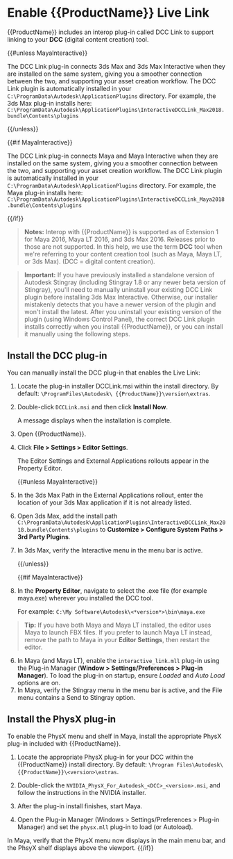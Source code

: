 # Enable {{ProductName}} Live Link

{{ProductName}} includes an interop plug-in called DCC Link to support linking to your **DCC** (digital content creation) tool.

{{#unless MayaInteractive}}

The DCC Link plug-in connects 3ds Max and 3ds Max Interactive when they are installed on the same system, giving you a smoother connection between the two, and supporting your asset creation workflow. The DCC Link plugin is automatically installed in your `C:\ProgramData\Autodesk\ApplicationPlugins` directory. For example, the 3ds Max plug-in installs here: `C:\ProgramData\Autodesk\ApplicationPlugins\InteractiveDCCLink_Max2018.bundle\Contents\plugins`

{{/unless}}

{{#if MayaInteractive}}

The DCC Link plug-in connects Maya and Maya Interactive when they are installed on the same system, giving you a smoother connection between the two, and supporting your asset creation workflow. The DCC Link plugin is automatically installed in your `C:\ProgramData\Autodesk\ApplicationPlugins` directory. For example, the Maya plug-in installs here: `C:\ProgramData\Autodesk\ApplicationPlugins\InteractiveDCCLink_Maya2018.bundle\Contents\plugins`

{{/if}}

>**Notes:** Interop with {{ProductName}} is supported as of Extension 1 for Maya 2016, Maya LT 2016, and 3ds Max 2016. Releases prior to those are not supported.
> In this help, we use the term **DCC** tool when we're referring to your content creation tool (such as Maya, Maya LT, or 3ds Max). (DCC = digital content creation).

> **Important:**  If you have previously installed a standalone version of Autodesk Stingray (including Stingray 1.8 or any newer beta version of Stingray), you'll need to manually uninstall your existing DCC Link plugin before installing 3ds Max Interactive. Otherwise, our installer mistakenly detects that you have a newer version of the plugin and won't install the latest. After you uninstall your existing version of the plugin (using Windows Control Panel), the correct DCC Link plugin installs correctly when you install {{ProductName}}, or you can install it manually using the following steps.



## Install the DCC plug-in

You can manually install the DCC plug-in that enables the Live Link:

1.  Locate the plug-in installer DCCLink.msi within the install directory. By default: `\ProgramFiles\Autodesk\ {{ProductName}}\version\extras`.
2.  Double-click `DCCLink.msi` and then click **Install Now**.

    A message displays when the installation is complete.

3.  Open {{ProductName}}.
4.  Click **File > Settings > Editor Settings**.

    The Editor Settings and External Applications rollouts appear in the Property Editor.

    {{#unless MayaInteractive}}

5.  In the 3ds Max Path in the External Applications rollout, enter the location of your 3ds Max application if it is not already listed.
6.  Open 3ds Max, add the install path `C:\ProgramData\Autodesk\ApplicationPlugins\InteractiveDCCLink_Max2018.bundle\Contents\plugins` to **Customize > Configure System Paths > 3rd Party Plugins**.
7.  In 3ds Max, verify the Interactive menu in the menu bar is active.

    {{/unless}}

    {{#if MayaInteractive}}

5.  In the **Property Editor**, navigate to select the .exe file (for example maya.exe) wherever you installed the DCC tool.

	For example: `C:\My Software\Autodesk\<*version*>\bin\maya.exe`

  >**Tip:** If you have both Maya and Maya LT installed, the editor uses Maya to launch FBX files. If you prefer to launch Maya LT instead, remove the path to Maya in your **Editor Settings**, then restart the editor.

6. In Maya (and Maya LT), enable the `interactive_link.mll` plug-in using the Plug-in Manager (**Window > Settings/Preferences > Plug-in Manager**). To load the plug-in on startup, ensure *Loaded* and *Auto Load* options are on.
7. In Maya, verify the Stingray menu in the menu bar is active, and the File menu contains a Send to Stingray option.

## Install the PhysX plug-in

To enable the PhysX menu and shelf in Maya, install the appropriate PhysX plug-in included with {{ProductName}}.

1. Locate the appropriate PhysX plug-in for your DCC within the {{ProductName}} install directory. By default: `\Program Files\Autodesk\ {{ProductName}}\<version>\extras`.

2. Double-click the `NVIDIA_PhysX_For_Autodesk_<DCC>_<version>.msi`, and follow the instructions in the NVIDIA installer.
3. After the plug-in install finishes, start Maya.
4. Open the Plug-in Manager (Windows > Settings/Preferences > Plug-in Manager) and set the `physx.mll` plug-in to load (or Autoload).

  In Maya, verify that the PhysX menu now displays in the main menu bar, and the PhsyX shelf displays above the viewport.
    {{/if}}
